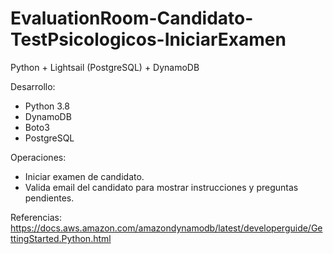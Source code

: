 # EvaluationRoom-Candidato-TestPsicologicos-IniciarExamen
 Python + Lightsail (PostgreSQL) + DynamoDB

Desarrollo:
- Python 3.8
- DynamoDB
- Boto3
- PostgreSQL

Operaciones:
- Iniciar examen de candidato.
- Valida email del candidato para mostrar instrucciones y preguntas pendientes.

Referencias:
https://docs.aws.amazon.com/amazondynamodb/latest/developerguide/GettingStarted.Python.html
